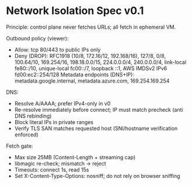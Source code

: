 # Network Isolation Spec v0.1
Principle: control plane never fetches URLs; all fetch in ephemeral VM.

Outbound policy (viewer):
- Allow: tcp 80/443 to public IPs only
- Deny (DROP): RFC1918 (10/8, 172.16/12, 192.168/16), 127/8, 0/8, 100.64/10, 169.254/16, 198.18.0.0/15, 224.0.0.0/4, 240.0.0.0/4,
  link-local fe80::/10, unique-local fc00::/7, loopback ::1, AWS IMDSv2 IPv6 fd00:ec2::254/128
  Metadata endpoints (DNS+IP): metadata.google.internal, metadata.azure.com, 169.254.169.254

DNS:
- Resolve A/AAAA; prefer IPv4-only in v0
- Re-resolve immediately before connect; IP must match precheck (anti DNS rebinding)
- Block literal IPs in private ranges
 - Verify TLS SAN matches requested host (SNI/hostname verification enforced)

Fetch gate:
- Max size 25MB (Content-Length + streaming cap)
- libmagic re-check; mismatch → reject
- Timeouts: connect 1s, read 15s
 - Set X-Content-Type-Options: nosniff; do not rely on browser sniffing
